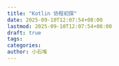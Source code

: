 ```yaml
---
title: "Kotlin 协程初探"
date: 2025-09-10T12:07:54+08:00
lastmod: 2025-09-10T12:07:54+08:00
draft: true
tags: 
categories:
author: 小石堆
---
```

